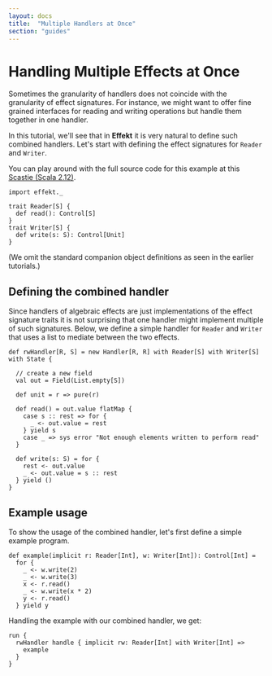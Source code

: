 ```yaml
---
layout: docs
title:  "Multiple Handlers at Once"
section: "guides"
---
```


# Handling Multiple Effects at Once

Sometimes the granularity of handlers does not coincide with the
granularity of effect signatures. For instance, we might want to
offer fine grained interfaces for reading and writing operations
but handle them together in one handler.

In this tutorial, we'll see that in **Effekt** it is very natural to
define such combined handlers. Let's start with defining the
effect signatures for `Reader` and `Writer`.

You can play around with the full source code for this example at this
[Scastie (Scala 2.12)](https://scastie.scala-lang.org/xsU2asSTQNiEI93ocjHpSg).

```tut:book:silent
import effekt._

trait Reader[S] {
  def read(): Control[S]
}
trait Writer[S] {
  def write(s: S): Control[Unit]
}
```

(We omit the standard companion object definitions as seen in the
earlier tutorials.)

## Defining the combined handler

Since handlers of algebraic effects are just implementations of
the effect signature traits it is not surprising that one handler
might implement multiple of such signatures. Below, we define a
simple handler for `Reader` and `Writer` that uses a list to mediate
between the two effects.

```tut:book:silent
def rwHandler[R, S] = new Handler[R, R] with Reader[S] with Writer[S] with State {

  // create a new field
  val out = Field(List.empty[S])

  def unit = r => pure(r)

  def read() = out.value flatMap {
    case s :: rest => for {
      _ <- out.value = rest
    } yield s
    case _ => sys error "Not enough elements written to perform read"
  }

  def write(s: S) = for {
    rest <- out.value
    _ <- out.value = s :: rest
  } yield ()
}
```

## Example usage

To show the usage of the combined handler, let's first define a
simple example program.
```tut:book:silent
def example(implicit r: Reader[Int], w: Writer[Int]): Control[Int] =
  for {
    _ <- w.write(2)
    _ <- w.write(3)
    x <- r.read()
    _ <- w.write(x * 2)
    y <- r.read()
  } yield y
```

Handling the example with our combined handler, we get:

```tut
run {
  rwHandler handle { implicit rw: Reader[Int] with Writer[Int] =>
    example
  }
}
```

